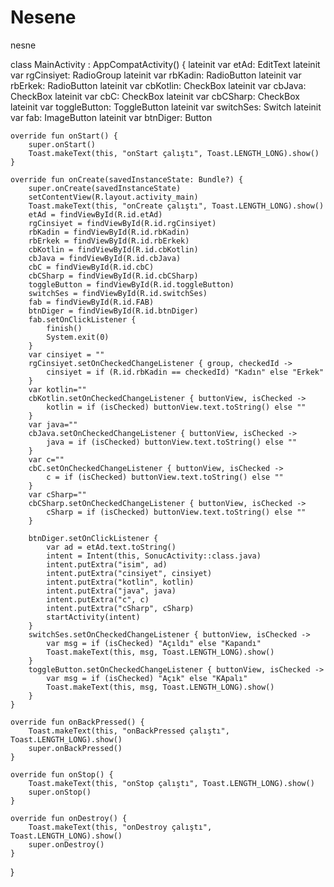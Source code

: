 # Nesene
nesne

class MainActivity : AppCompatActivity() {
    lateinit var etAd: EditText
    lateinit var rgCinsiyet: RadioGroup
    lateinit var rbKadin: RadioButton
    lateinit var rbErkek: RadioButton
    lateinit var cbKotlin: CheckBox
    lateinit var cbJava: CheckBox
    lateinit var cbC: CheckBox
    lateinit var cbCSharp: CheckBox
    lateinit var toggleButton: ToggleButton
    lateinit var switchSes: Switch
    lateinit var fab: ImageButton
    lateinit var btnDiger: Button

    override fun onStart() {
        super.onStart()
        Toast.makeText(this, "onStart çalıştı", Toast.LENGTH_LONG).show()
    }

    override fun onCreate(savedInstanceState: Bundle?) {
        super.onCreate(savedInstanceState)
        setContentView(R.layout.activity_main)
        Toast.makeText(this, "onCreate çalıştı", Toast.LENGTH_LONG).show()
        etAd = findViewById(R.id.etAd)
        rgCinsiyet = findViewById(R.id.rgCinsiyet)
        rbKadin = findViewById(R.id.rbKadin)
        rbErkek = findViewById(R.id.rbErkek)
        cbKotlin = findViewById(R.id.cbKotlin)
        cbJava = findViewById(R.id.cbJava)
        cbC = findViewById(R.id.cbC)
        cbCSharp = findViewById(R.id.cbCSharp)
        toggleButton = findViewById(R.id.toggleButton)
        switchSes = findViewById(R.id.switchSes)
        fab = findViewById(R.id.FAB)
        btnDiger = findViewById(R.id.btnDiger)
        fab.setOnClickListener {
            finish()
            System.exit(0)
        }
        var cinsiyet = ""
        rgCinsiyet.setOnCheckedChangeListener { group, checkedId ->
            cinsiyet = if (R.id.rbKadin == checkedId) "Kadın" else "Erkek"
        }
        var kotlin=""
        cbKotlin.setOnCheckedChangeListener { buttonView, isChecked ->
            kotlin = if (isChecked) buttonView.text.toString() else ""
        }
        var java=""
        cbJava.setOnCheckedChangeListener { buttonView, isChecked ->
            java = if (isChecked) buttonView.text.toString() else ""
        }
        var c=""
        cbC.setOnCheckedChangeListener { buttonView, isChecked ->
            c = if (isChecked) buttonView.text.toString() else ""
        }
        var cSharp=""
        cbCSharp.setOnCheckedChangeListener { buttonView, isChecked ->
            cSharp = if (isChecked) buttonView.text.toString() else ""
        }

        btnDiger.setOnClickListener {
            var ad = etAd.text.toString()
            intent = Intent(this, SonucActivity::class.java)
            intent.putExtra("isim", ad)
            intent.putExtra("cinsiyet", cinsiyet)
            intent.putExtra("kotlin", kotlin)
            intent.putExtra("java", java)
            intent.putExtra("c", c)
            intent.putExtra("cSharp", cSharp)
            startActivity(intent)
        }
        switchSes.setOnCheckedChangeListener { buttonView, isChecked ->
            var msg = if (isChecked) "Açıldı" else "Kapandı"
            Toast.makeText(this, msg, Toast.LENGTH_LONG).show()
        }
        toggleButton.setOnCheckedChangeListener { buttonView, isChecked ->
            var msg = if (isChecked) "Açık" else "KApalı"
            Toast.makeText(this, msg, Toast.LENGTH_LONG).show()
        }
    }

    override fun onBackPressed() {
        Toast.makeText(this, "onBackPressed çalıştı", Toast.LENGTH_LONG).show()
        super.onBackPressed()
    }

    override fun onStop() {
        Toast.makeText(this, "onStop çalıştı", Toast.LENGTH_LONG).show()
        super.onStop()
    }

    override fun onDestroy() {
        Toast.makeText(this, "onDestroy çalıştı", Toast.LENGTH_LONG).show()
        super.onDestroy()
    }
}

